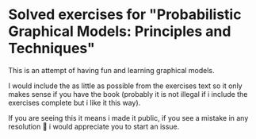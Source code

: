 # Solved exercises for "Probabilistic Graphical Models: Principles and Techniques"

This is an attempt of having fun and learning graphical models.

I would include the as little as possible from the exercises text so it only makes sense if you have the book (probably it is not illegal if i include the exercises complete but i like it this way).

If you are seeing this it means i made it public, if you see a mistake in any resolution 🙈 i would appreciate you to start an issue.
